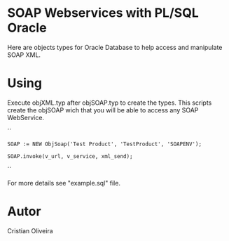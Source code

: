 SOAP Webservices with PL/SQL Oracle
=============

Here are objects types for Oracle Database to help access and manipulate SOAP XML.

Using
=====

Execute objXML.typ after objSOAP.typ to create the types. This scripts create the objSOAP wich that you will be able to access any SOAP WebService.

´´

	SOAP := NEW ObjSoap('Test Product', 'TestProduct', 'SOAPENV');

	SOAP.invoke(v_url, v_service, xml_send);

´´

For more details see "example.sql" file.

Autor
===
Cristian Oliveira


